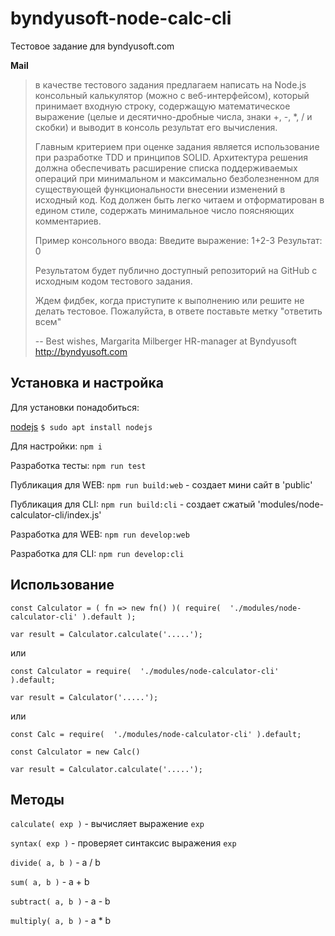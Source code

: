 # byndyusoft-node-calc-cli
Тестовое задание для byndyusoft.com

**Mail**

> в качестве тестового задания предлагаем написать на Node.js консольный калькулятор (можно с веб-интерфейсом), который принимает входную строку, содержащую математическое выражение (целые и десятично-дробные числа, знаки +, -, *, / и скобки) и выводит в консоль результат его вычисления.
>
> Главным критерием при оценке задания является использование при разработке TDD и принципов SOLID. Архитектура решения должна обеспечивать расширение списка поддерживаемых операций при минимальном и максимально безболезненном для существующей функциональности внесении изменений в исходный код. Код должен быть легко читаем и отформатирован в едином стиле, содержать минимальное число поясняющих комментариев.
>
> Пример консольного ввода:
> Введите выражение: 1+2-3
> Результат: 0
>
> Результатом будет публично доступный репозиторий на GitHub с исходным кодом тестового задания.
>
> Ждем фидбек, когда приступите к выполнению или решите не делать тестовое. Пожалуйста, в ответе поставьте метку "ответить всем"
>
> -- 
> Best wishes,
> Margarita Milberger
> HR-manager at Byndyusoft http://byndyusoft.com

## Установка и настройка

Для установки понадобиться:

[nodejs](https://nodejs.org/ "nodejs") ```$ sudo apt install nodejs```

Для настройки: ```npm i```

Разработка тесты: ```npm run test```

Публикация для WEB: ```npm run build:web``` - создает мини сайт в 'public'

Публикация для CLI: ```npm run build:cli``` - создает сжатый 'modules/node-calculator-cli/index.js'

Разработка для WEB: ```npm run develop:web```

Разработка для CLI: ```npm run develop:cli```

## Использование

```
const Calculator = ( fn => new fn() )( require(  './modules/node-calculator-cli' ).default );

var result = Calculator.calculate('.....');

```

или

```
const Calculator = require(  './modules/node-calculator-cli' ).default;

var result = Calculator('.....');
```

или

```
const Calc = require(  './modules/node-calculator-cli' ).default;

const Calculator = new Calc()

var result = Calculator.calculate('.....');
```


## Методы

`calculate( exp )` - вычисляет выражение `exp`

`syntax( exp )` - проверяет синтаксис  выражения `exp`

`divide( a, b )` - a / b

`sum( a, b )` - a + b

`subtract( a, b )` - a - b

`multiply( a, b )` - a * b
